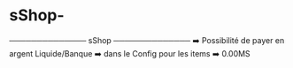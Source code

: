 # sShop-
────────────── sShop ──────────────  ➡️  Possibilité de payer en argent Liquide/Banque ➡️  dans le Config pour les items ➡️ 0.00MS
